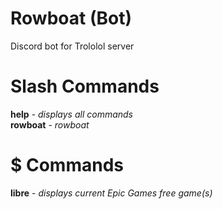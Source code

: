 # Rowboat (Bot)
Discord bot for Trololol server

# Slash Commands
<b>help</b> - <i>displays all commands</i><br>
<b>rowboat</b> - <i>rowboat</i>

# $ Commands
<b>libre</b> - <i>displays current Epic Games free game(s)</i>
